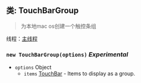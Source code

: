 ## 类: TouchBarGroup

> 为本地mac os创建一个触控条组

线程：[主线程](../tutorial/quick-start.md#main-process)

### `new TouchBarGroup(options)` *Experimental*

* `options` Object 
  * `items` [TouchBar](touch-bar.md) - Items to display as a group.